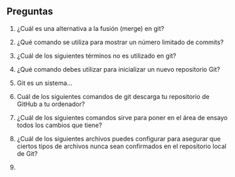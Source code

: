 
## Preguntas

1. ¿Cuál es una alternativa a la fusión (merge) en git?

2. ¿Qué comando se utiliza para mostrar un número limitado de commits?

3. ¿Cuál de los siguientes términos no es utilizado en git?

4. ¿Qué comando debes utilizar para inicializar un nuevo repositorio Git?

5. Git es un sistema...

6. Cuál de los siguientes comandos de git descarga tu repositorio de GitHub a tu ordenador?

7. ¿Cuál de los siguientes comandos sirve para poner en el área de ensayo todos los cambios que tiene?

8. ¿Cuál de los siguientes archivos puedes configurar para asegurar que ciertos tipos de archivos nunca sean confirmados en el repositorio local de Git?

9. 


